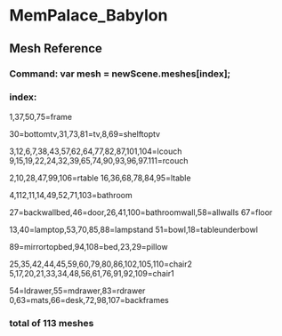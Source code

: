 # MemPalace_Babylon

## __Mesh Reference__
### Command: var mesh = newScene.meshes[index];
### index:

1,37,50,75=frame

30=bottomtv,31,73,81=tv,8,69=shelftoptv

3,12,6,7,38,43,57,62,64,77,82,87,101,104=lcouch
9,15,19,22,24,32,39,65,74,90,93,96,97.111=rcouch 

2,10,28,47,99,106=rtable
16,36,68,78,84,95=ltable

4,112,11,14,49,52,71,103=bathroom

27=backwallbed,46=door,26,41,100=bathroomwall,58=allwalls
67=floor

13,40=lamptop,53,70,85,88=lampstand
51=bowl,18=tableunderbowl

89=mirrortopbed,94,108=bed,23,29=pillow                

25,35,42,44,45,59,60,79,80,86,102,105,110=chair2 
5,17,20,21,33,34,48,56,61,76,91,92,109=chair1
                
54=ldrawer,55=mdrawer,83=rdrawer
0,63=mats,66=desk,72,98,107=backframes
                

### total of 113 meshes